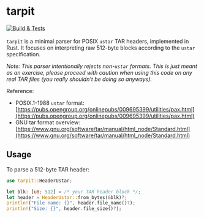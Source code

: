 # tarpit

[![Build & Tests](https://github.com/cachebag/tarpit/actions/workflows/CI.yaml/badge.svg)](https://github.com/cachebag/tarpit/actions/workflows/CI.yaml)
<br>
<br>
`tarpit` is a minimal parser for POSIX `ustar` TAR headers, implemented in Rust. It focuses on interpreting raw 512-byte blocks according to the `ustar` specification.

*Note: This parser intentionally rejects non-`ustar` formats. This is just meant as an exercise, please proceed with caution when using this code on any real TAR files (you really shouldn't be doing so anyways).*

Reference:
- POSIX.1-1988 `ustar` format: [https://pubs.opengroup.org/onlinepubs/009695399/utilities/pax.html](https://pubs.opengroup.org/onlinepubs/009695399/utilities/pax.html)
- GNU tar format overview: [https://www.gnu.org/software/tar/manual/html_node/Standard.html](https://www.gnu.org/software/tar/manual/html_node/Standard.html)

## Usage

To parse a 512-byte TAR header:

```rust
use tarpit::HeaderUstar;

let blk: [u8; 512] = /* your TAR header block */;
let header = HeaderUstar::from_bytes(&blk)?;
println!("File name: {}", header.file_name()?);
println!("Size: {}", header.file_size()?);
